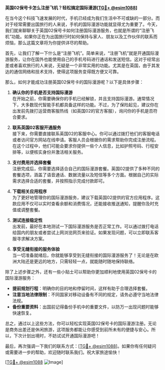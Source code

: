 **英国02保号卡怎么注册飞机？轻松搞定国际漫游[[TG💪+ @esim1088](https://t.me/s/esim1088)]**

在当今这个科技飞速发展的时代，手机已经成为我们生活中不可或缺的一部分。而对于经常需要出国旅行的人来说，手机的国际漫游功能就显得尤为重要了。今天，我们就来聊聊关于英国02保号卡如何注册国际漫游服务，也就是所谓的“注册飞机”功能。如果你正在为出国旅行时如何保持与家人、朋友以及工作伙伴的联系而烦恼，那么这篇文章将为你提供详尽的帮助。

首先，让我们了解一下什么是“注册飞机”。简单来说，“注册飞机”就是开通国际漫游服务，让你在国外也能使用自己的手机号码进行通话和发送短信。这对于经常出差或者喜欢旅行的人来说，无疑是一个非常实用的功能。尤其是在英国，由于其发达的通信网络和技术支持，使得这项服务变得既方便又可靠。

那么，如何才能成功注册英国02保号卡的国际漫游呢？以下是具体步骤：

1. **确认你的手机是否支持国际漫游**  
   在开始之前，你需要确保你的手机已经解锁，并且支持国际漫游。通常情况下，大多数现代智能手机都具备这样的功能。不过，为了保险起见，建议你在出发前先拨打运营商客服热线（如英国02的官方客服），询问你的手机是否符合要求。

2. **联系英国02客服开通服务**  
   接下来，你需要直接联系英国02的客服中心。你可以通过拨打他们的客服电话或者访问官方网站在线申请。客服人员会根据你的需求帮助你完成注册流程。在这个过程中，他们可能会要求你提供一些个人信息，比如护照号码、行程安排等，以便核实身份并激活相关服务。

3. **支付费用并选择套餐**  
   注册完成后，你需要选择适合自己的国际漫游套餐。英国02提供了多种不同的套餐选项，涵盖了语音通话、数据流量以及短信等多个方面。根据自己的实际需求选择合适的套餐，并按照指示完成付款即可。

4. **下载相关应用程序**  
   为了更好地管理你的国际漫游服务，建议下载英国02提供的官方应用程序。这款应用不仅可以实时查看余额和消费情况，还能接收推送通知，提醒你及时充值或调整套餐。

5. **测试连接稳定性**  
   出发前，最好在本地测试一下国际漫游服务是否正常工作。可以通过拨打电话给国内的朋友或者尝试上网浏览网页来验证。如果发现问题，可以立即联系客服寻求解决方案。

6. **享受无缝衔接的服务体验**  
   当一切准备就绪后，你就能够享受到无缝衔接的国际漫游服务了！无论是在欧洲大陆还是更远的地方，只需轻轻一点，就能随时随地保持联络。

除了上述步骤之外，还有一些小贴士可以帮助你更加顺利地使用英国02保号卡的国际漫游服务：

- **提前规划行程**：明确你的目的地和停留时间，这样有助于合理选择套餐。
- **注意当地法律限制**：不同国家对移动设备有不同的规定，请务必遵守当地法律法规。
- **备份重要资料**：出国前记得备份手机中的重要文件，以防万一出现问题时能够快速恢复。

总之，通过以上这些方法，你可以轻松实现英国02保号卡的国际漫游注册。无论是商务出差还是休闲旅游，这项服务都能让你感受到前所未有的便捷与安心。所以，下次计划出境时，不妨试试开通国际漫游吧！

最后，再次强调一下我们的联系方式：[[TG💪+ @esim1088](https://t.me/s/esim1088)]。如果你有任何疑问或需要进一步的帮助，欢迎随时联系我们。祝大家旅途愉快！

[[TG💪+ @esim1088](https://t.me/s/esim1088) ![Image](https://i.postimg.cc/4NQfJmqS/Snipaste-2025-05-13-00-14-12.png)]